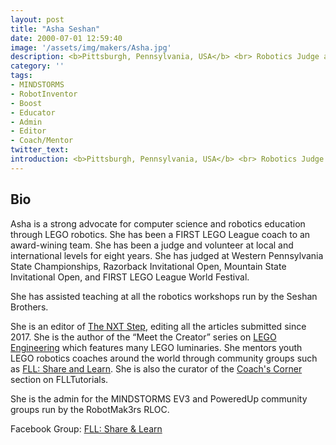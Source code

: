 ```yaml
---
layout: post
title: "Asha Seshan"
date: 2000-07-01 12:59:40
image: '/assets/img/makers/Asha.jpg'
description: <b>Pittsburgh, Pennsylvania, USA</b> <br> Robotics Judge and Mentor
category: ''
tags:
- MINDSTORMS
- RobotInventor
- Boost
- Educator
- Admin
- Editor
- Coach/Mentor
twitter_text:
introduction: <b>Pittsburgh, Pennsylvania, USA</b> <br> Robotics Judge and Mentor
---
```


## Bio

Asha is a strong advocate for computer science and robotics education through LEGO robotics. She has been a FIRST LEGO League coach to an award-wining team. She has been a judge and volunteer at local and international levels for eight years. She has judged at Western Pennsylvania State Championships, Razorback Invitational Open, Mountain State Invitational Open, and FIRST LEGO League World Festival.

She has assisted teaching at all the robotics workshops run by the Seshan Brothers.

She is an editor of <a href="http://www.thenxtstep.com/">The NXT Step</a>, editing all the articles submitted since 2017. She is the author of the “Meet the Creator” series on <a href="http://www.legoengineering.com/?s=meet+the+creator">LEGO Engineering</a> which features many LEGO luminaries. She mentors youth LEGO robotics coaches around the world through community groups such as <a href="https://www.facebook.com/groups/FLLShareandLearn/">FLL: Share and Learn</a>. She is also the curator of the <a href="http://http://flltutorials.com/CoachCorner.html">Coach's Corner</a> section on FLLTutorials.

She is the admin for the MINDSTORMS EV3 and PoweredUp community groups run by the RobotMak3rs RLOC.


Facebook Group: [FLL: Share & Learn](https://www.facebook.com/groups/FLLShareandLearn/)
